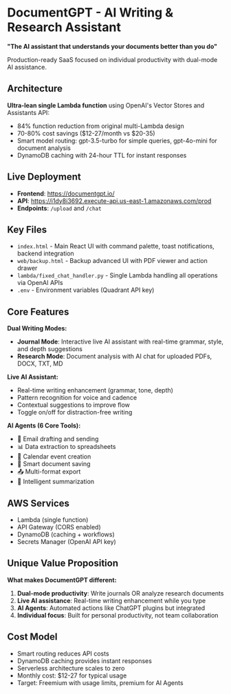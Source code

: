 # DocumentGPT - AI Writing & Research Assistant

**"The AI assistant that understands your documents better than you do"**

Production-ready SaaS focused on individual productivity with dual-mode AI assistance.

## Architecture

**Ultra-lean single Lambda function** using OpenAI's Vector Stores and Assistants API:
- 84% function reduction from original multi-Lambda design
- 70-80% cost savings ($12-27/month vs $20-35)
- Smart model routing: gpt-3.5-turbo for simple queries, gpt-4o-mini for document analysis
- DynamoDB caching with 24-hour TTL for instant responses

## Live Deployment

- **Frontend**: https://documentgpt.io/
- **API**: https://i1dy8i3692.execute-api.us-east-1.amazonaws.com/prod
- **Endpoints**: `/upload` and `/chat`

## Key Files

- `index.html` - Main React UI with command palette, toast notifications, backend integration
- `web/backup.html` - Backup advanced UI with PDF viewer and action drawer
- `lambda/fixed_chat_handler.py` - Single Lambda handling all operations via OpenAI APIs
- `.env` - Environment variables (Quadrant API key)

## Core Features

**Dual Writing Modes:**
- **Journal Mode**: Interactive live AI assistant with real-time grammar, style, and depth suggestions
- **Research Mode**: Document analysis with AI chat for uploaded PDFs, DOCX, TXT, MD

**Live AI Assistant:**
- Real-time writing enhancement (grammar, tone, depth)
- Pattern recognition for voice and cadence
- Contextual suggestions to improve flow
- Toggle on/off for distraction-free writing

**AI Agents (6 Core Tools):**
- 📧 Email drafting and sending
- 📊 Data extraction to spreadsheets
- 📅 Calendar event creation
- 💾 Smart document saving
- 📤 Multi-format export
- 📝 Intelligent summarization

## AWS Services

- Lambda (single function)
- API Gateway (CORS enabled)
- DynamoDB (caching + workflows)
- Secrets Manager (OpenAI API key)

## Unique Value Proposition

**What makes DocumentGPT different:**
1. **Dual-mode productivity**: Write journals OR analyze research documents
2. **Live AI assistance**: Real-time writing enhancement while you type
3. **AI Agents**: Automated actions like ChatGPT plugins but integrated
4. **Individual focus**: Built for personal productivity, not team collaboration

## Cost Model

- Smart routing reduces API costs
- DynamoDB caching provides instant responses
- Serverless architecture scales to zero
- Monthly cost: $12-27 for typical usage
- Target: Freemium with usage limits, premium for AI Agents